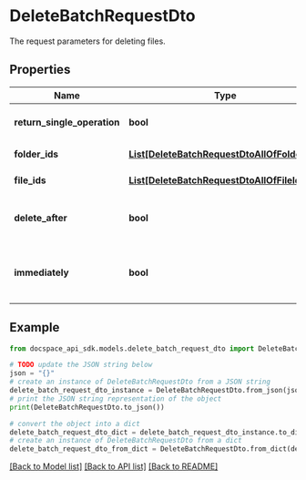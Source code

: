 # DeleteBatchRequestDto
The request parameters for deleting files.

## Properties

Name | Type | Description | Notes
------------ | ------------- | ------------- | -------------
**return_single_operation** | **bool** | Specifies whether to return only the current operation | [optional] 
**folder_ids** | [**List[DeleteBatchRequestDtoAllOfFolderIds]**](DeleteBatchRequestDtoAllOfFolderIds.md) | The list of folder IDs to be deleted. | [optional] 
**file_ids** | [**List[DeleteBatchRequestDtoAllOfFileIds]**](DeleteBatchRequestDtoAllOfFileIds.md) | The list of file IDs to be deleted. | [optional] 
**delete_after** | **bool** | Specifies whether to delete a file after the editing session is finished or not | [optional] 
**immediately** | **bool** | Specifies whether to move a file to the \\\&quot;Trash\\\&quot; folder or delete it immediately. | [optional] 

## Example

```python
from docspace_api_sdk.models.delete_batch_request_dto import DeleteBatchRequestDto

# TODO update the JSON string below
json = "{}"
# create an instance of DeleteBatchRequestDto from a JSON string
delete_batch_request_dto_instance = DeleteBatchRequestDto.from_json(json)
# print the JSON string representation of the object
print(DeleteBatchRequestDto.to_json())

# convert the object into a dict
delete_batch_request_dto_dict = delete_batch_request_dto_instance.to_dict()
# create an instance of DeleteBatchRequestDto from a dict
delete_batch_request_dto_from_dict = DeleteBatchRequestDto.from_dict(delete_batch_request_dto_dict)
```
[[Back to Model list]](../README.md#documentation-for-models) [[Back to API list]](../README.md#documentation-for-api-endpoints) [[Back to README]](../README.md)


